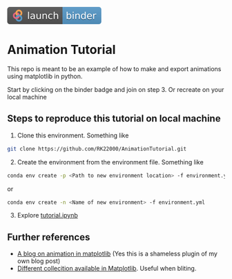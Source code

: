 [![Binder Logo](pics/badge_logo.svg)](https://mybinder.org/v2/gh/RK22000/AnimationTutorial/HEAD?labpath=tutorial.ipynb)

# Animation Tutorial

This repo is meant to be an example of how to make and export animations using matplotlib in python.

Start by clicking on the binder badge and join on step 3. Or recreate on your local machine

## Steps to reproduce this tutorial on local machine

1. Clone this environment. Something like

```sh
git clone https://github.com/RK22000/AnimationTutorial.git
```

2. Create the environment from the environment file. Something like

```sh
conda env create -p <Path to new environment location> -f environment.yml
```

or

```sh
conda env create -n <Name of new environment> -f environment.yml
```

3. Explore [tutorial.ipynb](tutorial.ipynb)

## Further references

- [A blog on animation in matplotlib](https://rk22000.github.io/ROBTAA/blogs/animation_in_matplotlib.html) (Yes this is a shameless plugin of my own blog post)
- [Different collecition available in Matplotlib](https://matplotlib.org/stable/api/collections_api.html). Useful when bliting.
